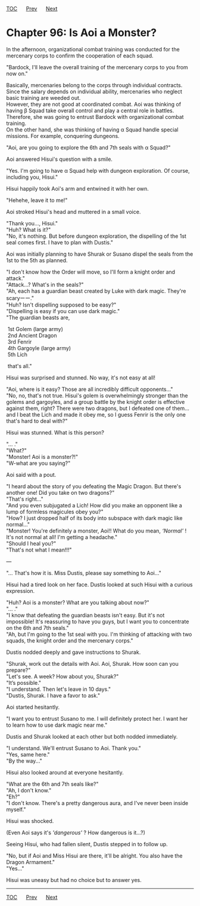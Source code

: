 [TOC](../readme.md)&nbsp;&nbsp;&nbsp;&nbsp;&nbsp;&nbsp;[Prev](section_0010.md)&nbsp;&nbsp;&nbsp;&nbsp;&nbsp;&nbsp;[Next](section_0012.md)



# Chapter 96: Is Aoi a Monster?

In the afternoon, organizational combat training was conducted for the
mercenary corps to confirm the cooperation of each squad.  
  
"Bardock, I'll leave the overall training of the mercenary corps to you
from now on."  
  
Basically, mercenaries belong to the corps through individual contracts.
Since the salary depends on individual ability, mercenaries who neglect
basic training are weeded out.  
However, they are not good at coordinated combat. Aoi was thinking of
having β Squad take overall control and play a central role in battles.
Therefore, she was going to entrust Bardock with organizational combat
training.  
On the other hand, she was thinking of having α Squad handle special
missions. For example, conquering dungeons.  
  
"Aoi, are you going to explore the 6th and 7th seals with α Squad?"  
  
Aoi answered Hisui's question with a smile.  
  
"Yes. I'm going to have α Squad help with dungeon exploration. Of
course, including you, Hisui."  
  
Hisui happily took Aoi's arm and entwined it with her own.  
  
"Hehehe, leave it to me!"  
  
Aoi stroked Hisui's head and muttered in a small voice.  
  
"Thank you..., Hisui."  
"Huh? What is it?"  
"No, it's nothing. But before dungeon exploration, the dispelling of the
1st seal comes first. I have to plan with Dustis."  
  
Aoi was initially planning to have Shurak or Susano dispel the seals
from the 1st to the 5th as planned.  
  
"I don't know how the Order will move, so I'll form a knight order and
attack."  
"Attack...? What's in the seals?"  
"Ah, each has a guardian beast created by Luke with dark magic. They're
scaryーー."  
"Huh? Isn't dispelling supposed to be easy?"  
"Dispelling is easy if you can use dark magic."  
"The guardian beasts are,  
  
 1st Golem (large army)  
 2nd Ancient Dragon  
 3rd Fenrir  
 4th Gargoyle (large army)  
 5th Lich  
  
 that's all."  
  
Hisui was surprised and stunned. No way, it's not easy at all!  
  
"Aoi, where is it easy? Those are all incredibly difficult
opponents..."  
"No, no, that's not true. Hisui's golem is overwhelmingly stronger than
the golems and gargoyles, and a group battle by the knight order is
effective against them, right? There were two dragons, but I defeated
one of them... and I beat the Lich and made it obey me, so I guess
Fenrir is the only one that's hard to deal with?"  
  
Hisui was stunned. What is this person?  
  
"... ."  
"What?"  
"Monster! Aoi is a monster?!"  
"W-what are you saying?"  
  
Aoi said with a pout.  
  
"I heard about the story of you defeating the Magic Dragon. But there's
another one! Did you take on two dragons?"  
"That's right..."  
"And you even subjugated a Lich! How did you make an opponent like a
lump of formless magicules obey you?"  
"How? I just dropped half of its body into subspace with dark magic like
normal..."  
"Monster! You're definitely a monster, Aoi!! What do you mean,
*‘Normal’* ! It's not normal at all! I'm getting a headache."  
"Should I heal you?"  
"That's not what I mean!!!"  
  
—  
  
"... That's how it is. Miss Dustis, please say something to Aoi..."  
  
Hisui had a tired look on her face. Dustis looked at such Hisui with a
curious expression.  
  
"Huh? Aoi is a monster? What are you talking about now?"  
"... ."  
"I know that defeating the guardian beasts isn't easy. But it's not
impossible! It's reassuring to have you guys, but I want you to
concentrate on the 6th and 7th seals."  
"Ah, but I'm going to the 1st seal with you. I'm thinking of attacking
with two squads, the knight order and the mercenary corps."  
  
Dustis nodded deeply and gave instructions to Shurak.  
  
"Shurak, work out the details with Aoi. Aoi, Shurak. How soon can you
prepare?"  
"Let's see. A week? How about you, Shurak?"  
"It’s possible."  
"I understand. Then let's leave in 10 days."  
"Dustis, Shurak. I have a favor to ask."  
  
Aoi started hesitantly.  
  
"I want you to entrust Susano to me. I will definitely protect her. I
want her to learn how to use dark magic near me."  
  
Dustis and Shurak looked at each other but both nodded immediately.  
  
"I understand. We'll entrust Susano to Aoi. Thank you."  
"Yes, same here."  
"By the way..."  
  
Hisui also looked around at everyone hesitantly.  
  
"What are the 6th and 7th seals like?"  
"Ah, I don't know."  
"Eh?"  
"I don't know. There's a pretty dangerous aura, and I've never been
inside myself."  
  
Hisui was shocked.  
  
(Even Aoi says it's *'dangerous'* ? How dangerous is it...?)  
  
Seeing Hisui, who had fallen silent, Dustis stepped in to follow up.  
  
"No, but if Aoi and Miss Hisui are there, it'll be alright. You also
have the Dragon Armament."  
"Yes..."  
  
Hisui was uneasy but had no choice but to answer yes.  
  
  
  


---
[TOC](../readme.md)&nbsp;&nbsp;&nbsp;&nbsp;&nbsp;&nbsp;[Prev](section_0010.md)&nbsp;&nbsp;&nbsp;&nbsp;&nbsp;&nbsp;[Next](section_0012.md)

